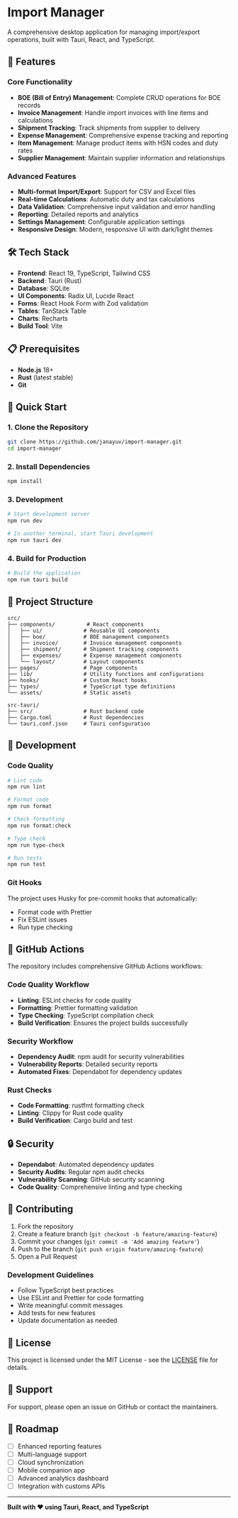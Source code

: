 # Import Manager

A comprehensive desktop application for managing import/export operations, built with Tauri, React, and TypeScript.

## 🚀 Features

### Core Functionality
- **BOE (Bill of Entry) Management**: Complete CRUD operations for BOE records
- **Invoice Management**: Handle import invoices with line items and calculations
- **Shipment Tracking**: Track shipments from supplier to delivery
- **Expense Management**: Comprehensive expense tracking and reporting
- **Item Management**: Manage product items with HSN codes and duty rates
- **Supplier Management**: Maintain supplier information and relationships

### Advanced Features
- **Multi-format Import/Export**: Support for CSV and Excel files
- **Real-time Calculations**: Automatic duty and tax calculations
- **Data Validation**: Comprehensive input validation and error handling
- **Reporting**: Detailed reports and analytics
- **Settings Management**: Configurable application settings
- **Responsive Design**: Modern, responsive UI with dark/light themes

## 🛠️ Tech Stack

- **Frontend**: React 19, TypeScript, Tailwind CSS
- **Backend**: Tauri (Rust)
- **Database**: SQLite
- **UI Components**: Radix UI, Lucide React
- **Forms**: React Hook Form with Zod validation
- **Tables**: TanStack Table
- **Charts**: Recharts
- **Build Tool**: Vite

## 📋 Prerequisites

- **Node.js** 18+ 
- **Rust** (latest stable)
- **Git**

## 🚀 Quick Start

### 1. Clone the Repository
```bash
git clone https://github.com/janayuv/import-manager.git
cd import-manager
```

### 2. Install Dependencies
```bash
npm install
```

### 3. Development
```bash
# Start development server
npm run dev

# In another terminal, start Tauri development
npm run tauri dev
```

### 4. Build for Production
```bash
# Build the application
npm run tauri build
```

## 📁 Project Structure

```
src/
├── components/          # React components
│   ├── ui/             # Reusable UI components
│   ├── boe/            # BOE management components
│   ├── invoice/        # Invoice management components
│   ├── shipment/       # Shipment tracking components
│   ├── expenses/       # Expense management components
│   └── layout/         # Layout components
├── pages/              # Page components
├── lib/                # Utility functions and configurations
├── hooks/              # Custom React hooks
├── types/              # TypeScript type definitions
└── assets/             # Static assets

src-tauri/
├── src/                # Rust backend code
├── Cargo.toml          # Rust dependencies
└── tauri.conf.json     # Tauri configuration
```

## 🔧 Development

### Code Quality
```bash
# Lint code
npm run lint

# Format code
npm run format

# Check formatting
npm run format:check

# Type check
npm run type-check

# Run tests
npm run test
```

### Git Hooks
The project uses Husky for pre-commit hooks that automatically:
- Format code with Prettier
- Fix ESLint issues
- Run type checking

## 🚀 GitHub Actions

The repository includes comprehensive GitHub Actions workflows:

### Code Quality Workflow
- **Linting**: ESLint checks for code quality
- **Formatting**: Prettier formatting validation
- **Type Checking**: TypeScript compilation check
- **Build Verification**: Ensures the project builds successfully

### Security Workflow
- **Dependency Audit**: npm audit for security vulnerabilities
- **Vulnerability Reports**: Detailed security reports
- **Automated Fixes**: Dependabot for dependency updates

### Rust Checks
- **Code Formatting**: rustfmt formatting check
- **Linting**: Clippy for Rust code quality
- **Build Verification**: Cargo build and test

## 🔒 Security

- **Dependabot**: Automated dependency updates
- **Security Audits**: Regular npm audit checks
- **Vulnerability Scanning**: GitHub security scanning
- **Code Quality**: Comprehensive linting and type checking

## 📝 Contributing

1. Fork the repository
2. Create a feature branch (`git checkout -b feature/amazing-feature`)
3. Commit your changes (`git commit -m 'Add amazing feature'`)
4. Push to the branch (`git push origin feature/amazing-feature`)
5. Open a Pull Request

### Development Guidelines
- Follow TypeScript best practices
- Use ESLint and Prettier for code formatting
- Write meaningful commit messages
- Add tests for new features
- Update documentation as needed

## 📄 License

This project is licensed under the MIT License - see the [LICENSE](LICENSE) file for details.

## 🤝 Support

For support, please open an issue on GitHub or contact the maintainers.

## 🎯 Roadmap

- [ ] Enhanced reporting features
- [ ] Multi-language support
- [ ] Cloud synchronization
- [ ] Mobile companion app
- [ ] Advanced analytics dashboard
- [ ] Integration with customs APIs

---

**Built with ❤️ using Tauri, React, and TypeScript**
